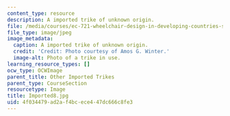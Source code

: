 ```yaml
---
content_type: resource
description: A imported trike of unknown origin.
file: /media/courses/ec-721-wheelchair-design-in-developing-countries-spring-2009/4f034479ad2af4bcece447dc666c8fe3_Imported8.jpg
file_type: image/jpeg
image_metadata:
  caption: A imported trike of unknown origin.
  credit: 'Credit: Photo courtesy of Amos G. Winter.'
  image-alt: Photo of a trike in use.
learning_resource_types: []
ocw_type: OCWImage
parent_title: Other Imported Trikes
parent_type: CourseSection
resourcetype: Image
title: Imported8.jpg
uid: 4f034479-ad2a-f4bc-ece4-47dc666c8fe3
---
```

